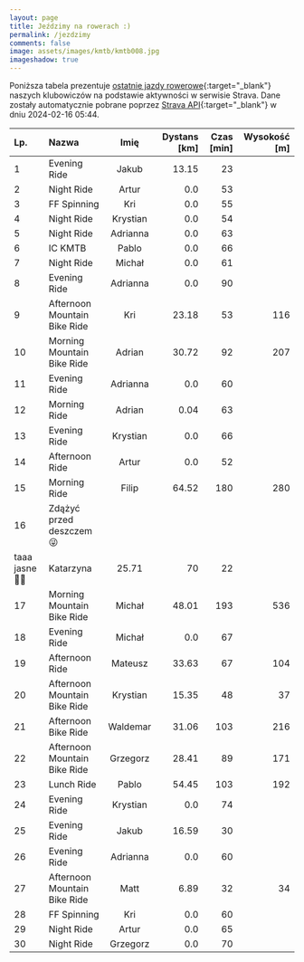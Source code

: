 ```yaml
---
layout: page
title: Jeździmy na rowerach :)
permalink: /jezdzimy
comments: false
image: assets/images/kmtb/kmtb008.jpg
imageshadow: true
---
```


Poniższa tabela prezentuje [ostatnie jazdy rowerowe](https://www.strava.com/clubs/336381){:target="_blank"} naszych klubowiczów na podstawie aktywności w serwisie Strava. Dane zostały automatycznie pobrane poprzez [Strava API](https://developers.strava.com/docs/reference/#api-Clubs-getClubActivitiesById){:target="_blank"} w dniu 2024-02-16 05:44.

Lp. | Nazwa | Imię | Dystans [km] | Czas [min] | Wysokość [m]
:--- | :--- | :---: | ---: | ---: | ---:
1|Evening Ride|Jakub|13.15|23|
2|Night Ride|Artur|0.0|53|
3|FF Spinning|Kri|0.0|55|
4|Night Ride|Krystian|0.0|54|
5|Night Ride|Adrianna|0.0|63|
6|IC KMTB|Pablo|0.0|66|
7|Night Ride|Michał|0.0|61|
8|Evening Ride|Adrianna|0.0|90|
9|Afternoon Mountain Bike Ride|Kri|23.18|53|116
10|Morning Mountain Bike Ride|Adrian|30.72|92|207
11|Evening Ride|Adrianna|0.0|60|
12|Morning Ride|Adrian|0.04|63|
13|Evening Ride|Krystian|0.0|66|
14|Afternoon Ride|Artur|0.0|52|
15|Morning Ride|Filip|64.52|180|280
16|Zdążyć przed deszczem 😜
 taaa jasne 🤦‍♀️|Katarzyna|25.71|70|22
17|Morning Mountain Bike Ride|Michał|48.01|193|536
18|Evening Ride|Michał|0.0|67|
19|Afternoon Ride|Mateusz|33.63|67|104
20|Afternoon Mountain Bike Ride|Krystian|15.35|48|37
21|Afternoon  Bike Ride|Waldemar|31.06|103|216
22|Afternoon Mountain Bike Ride|Grzegorz|28.41|89|171
23|Lunch Ride|Pablo|54.45|103|192
24|Evening Ride|Krystian|0.0|74|
25|Evening Ride|Jakub|16.59|30|
26|Evening Ride|Adrianna|0.0|60|
27|Afternoon Mountain Bike Ride|Matt|6.89|32|34
28|FF Spinning|Kri|0.0|60|
29|Night Ride|Artur|0.0|65|
30|Night Ride|Grzegorz|0.0|70|
